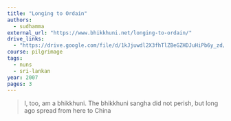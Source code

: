 ```yaml
---
title: "Longing to Ordain"
authors:
  - sudhamma
external_url: "https://www.bhikkhuni.net/longing-to-ordain/"
drive_links:
  - "https://drive.google.com/file/d/1kJjuwdl2X3fhTlZBeGZHDJuHiPb6y_zd/view?usp=drivesdk"
course: pilgrimage
tags:
  - nuns
  - sri-lankan
year: 2007
pages: 3
---
```


> I, too, am a bhikkhuni. The bhikkhuni sangha did not perish, but long ago spread from here to China
